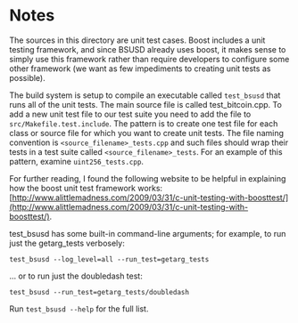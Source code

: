# Notes
The sources in this directory are unit test cases.  Boost includes a
unit testing framework, and since BSUSD already uses boost, it makes
sense to simply use this framework rather than require developers to
configure some other framework (we want as few impediments to creating
unit tests as possible).

The build system is setup to compile an executable called `test_bsusd`
that runs all of the unit tests.  The main source file is called
test_bitcoin.cpp. To add a new unit test file to our test suite you need 
to add the file to `src/Makefile.test.include`. The pattern is to create 
one test file for each class or source file for which you want to create 
unit tests.  The file naming convention is `<source_filename>_tests.cpp` 
and such files should wrap their tests in a test suite 
called `<source_filename>_tests`. For an example of this pattern, 
examine `uint256_tests.cpp`.

For further reading, I found the following website to be helpful in
explaining how the boost unit test framework works:
[http://www.alittlemadness.com/2009/03/31/c-unit-testing-with-boosttest/](http://www.alittlemadness.com/2009/03/31/c-unit-testing-with-boosttest/).

test_bsusd has some built-in command-line arguments; for
example, to run just the getarg_tests verbosely:

    test_bsusd --log_level=all --run_test=getarg_tests

... or to run just the doubledash test:

    test_bsusd --run_test=getarg_tests/doubledash

Run `test_bsusd --help` for the full list.


